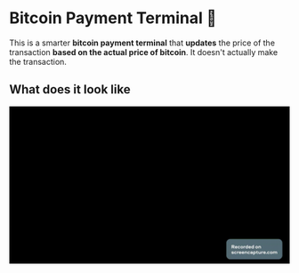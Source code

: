 # Bitcoin Payment Terminal 💸

This is a smarter **bitcoin payment terminal** that **updates** the price of the transaction **based on the actual price of bitcoin**. It doesn't actually make the transaction.

## What does it look like

![](bit.gif)
